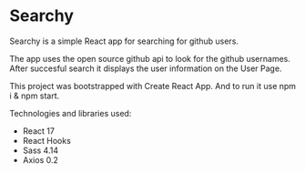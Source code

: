 # Searchy

Searchy is a simple React app for searching for github users.

The app uses the open source github api to look for the github usernames. After succesful search it displays the user information on the User Page.

This project was bootstrapped with Create React App. And to run it use npm i & npm start.

Technologies and libraries used:

- React 17
- React Hooks
- Sass 4.14
- Axios 0.2
